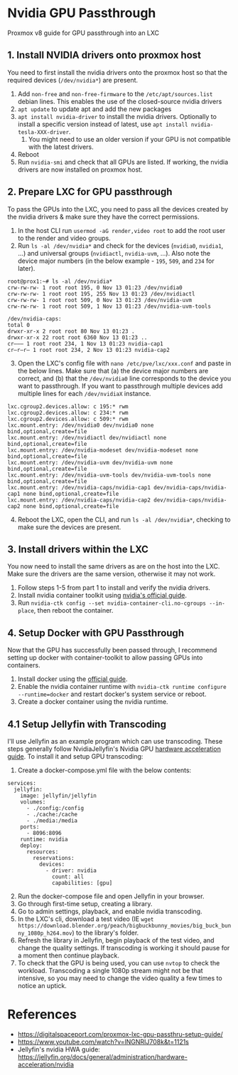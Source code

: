 # Nvidia GPU Passthrough
Proxmox v8 guide for GPU passthrough into an LXC

## 1. Install NVIDIA drivers onto proxmox host
You need to first install the nvidia drivers onto the proxmox host so that the required devices (`/dev/nvidia*`) are present.

1. Add `non-free` and `non-free-firmware` to the `/etc/apt/sources.list` debian lines.  This enables the use of the closed-source nvidia drivers
2. `apt update` to update apt and add the new packages
3. `apt install nvidia-driver` to install the nvidia drivers.  Optionally to install a specific version instead of latest, use `apt install nvidia-tesla-XXX-driver`.  
	1. You might need to use an older version if your GPU is not compatible with the latest drivers. 
4. Reboot
5. Run `nvidia-smi` and check that all GPUs are listed.  If working, the nvidia drivers are now installed on proxmox host.

## 2. Prepare LXC for GPU passthrough
To pass the GPUs into the LXC, you need to pass all the devices created by the nvidia drivers & make sure they have the correct permissions.

1. In the host CLI run `usermod -aG render,video root` to add the root user to the render and video groups. 
2. Run `ls -al /dev/nvidia*` and check for the devices (`nvidia0`, `nvidia1`, ...) and universal groups (`nvidiactl`, `nvidia-uvm`, ...).  Also note the device major numbers (in the below example - `195`, `509`, and `234` for later).
```
root@prox1:~# ls -al /dev/nvidia*  
crw-rw-rw- 1 root root 195, 0 Nov 13 01:23 /dev/nvidia0  
crw-rw-rw- 1 root root 195, 255 Nov 13 01:23 /dev/nvidiactl  
crw-rw-rw- 1 root root 509, 0 Nov 13 01:23 /dev/nvidia-uvm  
crw-rw-rw- 1 root root 509, 1 Nov 13 01:23 /dev/nvidia-uvm-tools

/dev/nvidia-caps:  
total 0  
drwxr-xr-x 2 root root 80 Nov 13 01:23 .  
drwxr-xr-x 22 root root 6360 Nov 13 01:23 ..  
cr——– 1 root root 234, 1 Nov 13 01:23 nvidia-cap1  
cr–r–r– 1 root root 234, 2 Nov 13 01:23 nvidia-cap2
```

3. Open the LXC's config file with `nano /etc/pve/lxc/xxx.conf` and paste in the below lines.  Make sure that (a) the device major numbers are correct, and (b) that the `/dev/nvidia0` line corresponds to the device you want to passthrough.  If you want to passthrough multiple devices add multiple lines for each `/dev/nvidiaX` instance. 
```
lxc.cgroup2.devices.allow: c 195:* rwm
lxc.cgroup2.devices.allow: c 234:* rwm
lxc.cgroup2.devices.allow: c 509:* rwm
lxc.mount.entry: /dev/nvidia0 dev/nvidia0 none bind,optional,create=file
lxc.mount.entry: /dev/nvidiactl dev/nvidiactl none bind,optional,create=file
lxc.mount.entry: /dev/nvidia-modeset dev/nvidia-modeset none bind,optional,create=file
lxc.mount.entry: /dev/nvidia-uvm dev/nvidia-uvm none bind,optional,create=file
lxc.mount.entry: /dev/nvidia-uvm-tools dev/nvidia-uvm-tools none bind,optional,create=file
lxc.mount.entry: /dev/nvidia-caps/nvidia-cap1 dev/nvidia-caps/nvidia-cap1 none bind,optional,create=file
lxc.mount.entry: /dev/nvidia-caps/nvidia-cap2 dev/nvidia-caps/nvidia-cap2 none bind,optional,create=file
```

4. Reboot the LXC, open the CLI, and run `ls -al /dev/nvidia*`, checking to make sure the devices are present.

## 3. Install drivers within the LXC
You now need to install the same drivers as are on the host into the LXC.  Make sure the drivers are the same version, otherwise it may not work.

1. Follow steps 1-5 from part 1 to install and verify the nvidia drivers.
2. Install nvidia container toolkit using [nvidia's official guide](https://docs.nvidia.com/datacenter/cloud-native/container-toolkit/latest/install-guide.html).
3. Run `nvidia-ctk config --set nvidia-container-cli.no-cgroups --in-place`, then reboot the container.

## 4. Setup Docker with GPU Passthrough
Now that the GPU has successfully been passed through, I recommend setting up docker with container-toolkit to allow passing GPUs into containers.

1. Install docker using the [official guide](https://docs.docker.com/engine/install/debian/#installation-methods).
2. Enable the nvidia container runtime with `nvidia-ctk runtime configure --runtime=docker` and restart docker's system service or reboot.
3. Create a docker container using the nvidia runtime.

## 4.1 Setup Jellyfin with Transcoding
I'll use Jellyfin as an example program which can use transcoding.  These steps generally follow NvidiaJellyfin's Nvidia GPU [hardware acceleration guide](https://jellyfin.org/docs/general/administration/hardware-acceleration/nvidia).  To install it and setup GPU transcoding:

1. Create a docker-compose.yml file with the below contents:
```
services:
  jellyfin:
    image: jellyfin/jellyfin
    volumes:
      - ./config:/config
      - ./cache:/cache
      - ./media:/media
    ports:
      - 8096:8096
    runtime: nvidia
    deploy:
      resources:
        reservations:
          devices:
            - driver: nvidia
              count: all
              capabilities: [gpu]
```

2. Run the docker-compose file and open Jellyfin in your browser.
3. Go through first-time setup, creating a library.
4. Go to admin settings, playback, and enable nvidia transcoding.
5. In the LXC's cli, download a test video (IE `wget https://download.blender.org/peach/bigbuckbunny_movies/big_buck_bunny_1080p_h264.mov`) to the library's folder.
6. Refresh the library in Jellyfin, begin playback of the test video, and change the quality settings.  If transcoding is working it should pause for a moment then continue playback.
7. To check that the GPU is being used, you can use `nvtop` to check the workload.  Transcoding a single 1080p stream might not be that intensive, so you may need to change the video quality a few times to notice an uptick.

# References
- https://digitalspaceport.com/proxmox-lxc-gpu-passthru-setup-guide/
- https://www.youtube.com/watch?v=lNGNRIJ708k&t=1121s
- Jellyfin's nvidia HWA guide: https://jellyfin.org/docs/general/administration/hardware-acceleration/nvidia